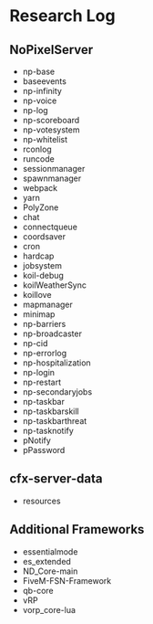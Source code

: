 # Research Log

## NoPixelServer
- np-base
- baseevents
- np-infinity
- np-voice
- np-log
- np-scoreboard
- np-votesystem
- np-whitelist
- rconlog
- runcode
- sessionmanager
- spawnmanager
- webpack
- yarn
- PolyZone
- chat
- connectqueue
- coordsaver
- cron
- hardcap
- jobsystem
- koil-debug
- koilWeatherSync
- koillove
- mapmanager
- minimap
- np-barriers
- np-broadcaster
- np-cid
- np-errorlog
- np-hospitalization
- np-login
- np-restart
- np-secondaryjobs
- np-taskbar
- np-taskbarskill
- np-taskbarthreat
- np-tasknotify
- pNotify
- pPassword

## cfx-server-data
- resources

## Additional Frameworks
- essentialmode
- es_extended
- ND_Core-main
- FiveM-FSN-Framework
- qb-core
- vRP
- vorp_core-lua
